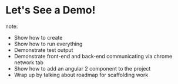 # Let's See a Demo!

note:
- Show how to create
- Show how to run everything
- Demonstrate test output
- Demonstrate front-end and back-end communicating via chrome network tab
- Show how to add an angular 2 component to the project
- Wrap up by talking about roadmap for scaffolding work
